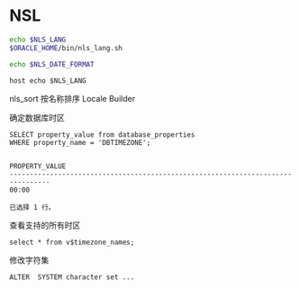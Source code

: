 # NSL


```bash
echo $NLS_LANG
$ORACLE_HOME/bin/nls_lang.sh

echo $NLS_DATE_FORMAT
```

```oracle
host echo $NLS_LANG
```

nls_sort 按名称排序 Locale Builder


确定数据库时区
```oracle
SELECT property_value from database_properties
WHERE property_name = 'DBTIMEZONE';


PROPERTY_VALUE
--------------------------------------------------------------------------------
00:00

已选择 1 行。
```

查看支持的所有时区
```oracle
select * from v$timezone_names;
```

修改字符集
```oracle
ALTER  SYSTEM character set ...
```


